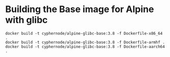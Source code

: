 # Building the Base image for Alpine with glibc

```
docker build -t cyphernode/alpine-glibc-base:3.8 -f Dockerfile-x86_64 .
docker build -t cyphernode/alpine-glibc-base:3.8 -f Dockerfile-armhf .
docker build -t cyphernode/alpine-glibc-base:3.8 -f Dockerfile-aarch64 .
```

